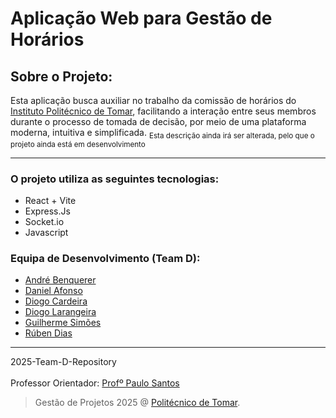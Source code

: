 
# Aplicação Web para Gestão de Horários
## Sobre o Projeto:
Esta aplicação busca auxiliar no trabalho da comissão de horários do [Instituto Politécnico de Tomar](https://www.ipt.pt/), facilitando a interação entre seus membros durante o processo de tomada de decisão, por meio de uma plataforma moderna, intuitiva e simplificada. 
<sub> Esta descrição ainda irá ser alterada, pelo que o projeto ainda está em desenvolvimento </sub>
***
### O projeto utiliza as seguintes tecnologias:
- React + Vite
- Express.Js
- Socket.io
- Javascript

### Equipa de Desenvolvimento (Team D):
- [André Benquerer](https://github.com/Benquerer)
- [Daniel Afonso](https://github.com/MonsieurAmengood2)
- [Diogo Cardeira](https://github.com/DLarangeira03)
- [Diogo Larangeira](https://github.com/DCardeira)
- [Guilherme Simões](https://github.com/GuilhermeSimoes1)
- [Rúben Dias](https://github.com/aspaceusername)

***
2025-Team-D-Repository
<br/><br/> Professor Orientador: [Profº Paulo Santos](https://github.com/pauloagsantos)
> Gestão de Projetos 2025 @ [Politécnico de Tomar](https://www.ipt.pt/).
